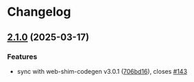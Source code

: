 # Changelog

## [2.1.0](https://github.com/OneSignal/onesignal-ngx/compare/2.0.1...2.1.0) (2025-03-17)

### Features

* sync with web-shim-codegen v3.0.1 ([706bd16](https://github.com/OneSignal/onesignal-ngx/commit/706bd169679538b5631bc09405091d4a76346e4f)), closes [#143](https://github.com/OneSignal/onesignal-ngx/issues/143)
